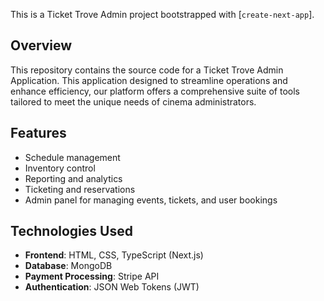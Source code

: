 This is a Ticket Trove Admin project bootstrapped with [`create-next-app`].

## Overview

This repository contains the source code for a Ticket Trove Admin Application. This application designed to streamline operations and enhance efficiency, our platform offers a comprehensive suite of tools tailored to meet the unique needs of cinema administrators.

## Features

- Schedule management
- Inventory control
- Reporting and analytics
- Ticketing and reservations
- Admin panel for managing events, tickets, and user bookings

## Technologies Used

- **Frontend**: HTML, CSS, TypeScript (Next.js)
- **Database**: MongoDB
- **Payment Processing**: Stripe API
- **Authentication**: JSON Web Tokens (JWT)
